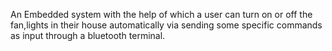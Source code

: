 An Embedded system with the help of which a user can turn on or off the fan,lights in their house automatically via sending some specific commands as input through a bluetooth terminal.


